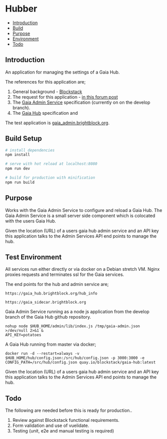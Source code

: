 # Hubber

- [Introduction](#introduction)
- [Build](#build-setup)
- [Purpose](#purpose)
- [Environment](#test-environment)
- [Todo](#todo)

## Introduction

An application for managing the settings of a Gaia Hub. 

The references for this application are;

1. General background - [Blockstack](https://blockstack.org) 
2. The request for this application - [in this forum post](https://forum.blockstack.org/t/help-wanted-makers-gaia-administration-application/6798) 
3. The [Gaia Admin Service](https://github.com/blockstack/gaia/tree/develop/admin) specification (currently on on the develop branch).
4. The [Gaia Hub](https://github.com/blockstack/gaia/tree/master) specification and

The test application is [gaia_admin.brightblock.org](https://gaia_admin.brightblock.org/#/).

## Build Setup

``` bash
# install dependencies
npm install

# serve with hot reload at localhost:8080
npm run dev

# build for production with minification
npm run build
```

## Purpose

Works with the Gaia Admin Service to configure and reload a Gaia Hub. The Gaia Admin Service is a small server 
side component which is colocated with the users Gaia Hub.

Given the location (URL) of a users gaia hub admin service and an API key this application talks to the
Admin Services API end points to manage the hub.

## Test Environment

All services run either directly or via docker on a Debian stretch VM.
Nginx proxies requests and terminates ssl for the Gaia services. 

The end points for the hub and admin service are;

```
https://gaia_hub.brightblock.org/hub_info

https://gaia_sidecar.brightblock.org
```

Gaia Admin Service running as a node js application from the develop branch of the Gaia Hub github repository.

```
nohup node $HUB_HOME/admin/lib/index.js /tmp/gaia-admin.json >/dev/null 2>&1 &
API_KEY=potatoes
```

A Gaia Hub running from master via docker;

```
docker run -d --restart=always -v $HUB_HOME/hub/config.json:/src/hub/config.json -p 3000:3000 -e CONFIG_PATH=/src/hub/config.json quay.io/blockstack/gaia-hub:latest
```
 

Given the location (URL) of a users gaia hub admin service and an API key this application talks to the
Admin Services API end points to manage the hub.

## Todo

The following are needed before this is ready for production..

1. Review against Blockstack functional requirements.
2. Form validation and use of vuelidate.
2. Testing (unit, e2e and manual testing is required)
